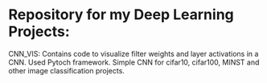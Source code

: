 # Repository for my Deep Learning Projects:

CNN_VIS: Contains code to visualize filter weights and layer activations in a CNN. Used Pytoch framework.
         Simple CNN for cifar10, cifar100, MINST and other image classification projects.
         
